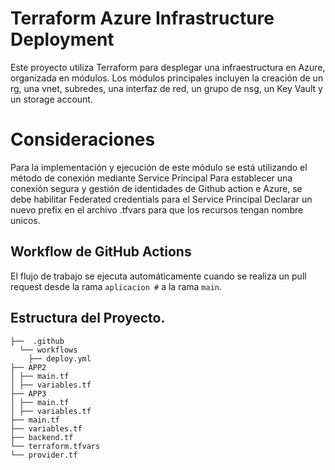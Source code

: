 # Terraform Azure Infrastructure Deployment

Este proyecto utiliza Terraform para desplegar una infraestructura en Azure, organizada en módulos.
Los módulos principales incluyen la creación de un rg, una vnet, subredes, una interfaz de red, un grupo de nsg, un Key Vault y un storage account.

# Consideraciones
Para la implementación y ejecución de este módulo se está utilizando el método de conexión mediante Service Principal
Para establecer una conexión segura y gestión de identidades de Github action e Azure, se debe habilitar Federated credentials para el Service Principal
Declarar un nuevo prefix en el archivo .tfvars para que los recursos tengan nombre unicos.

## Workflow de GitHub Actions
El flujo de trabajo se ejecuta automáticamente cuando se realiza un pull request desde la rama `aplicacion #` a la rama `main`.

## Estructura del Proyecto.
```plaintext
├──  .github
  └── workflows
    ├── deploy.yml
├── APP2
│ ├── main.tf
│ ├── variables.tf
├── APP3
│ ├── main.tf
│ ├── variables.tf
├── main.tf
├── variables.tf
├── backend.tf
└── terraform.tfvars
└── provider.tf